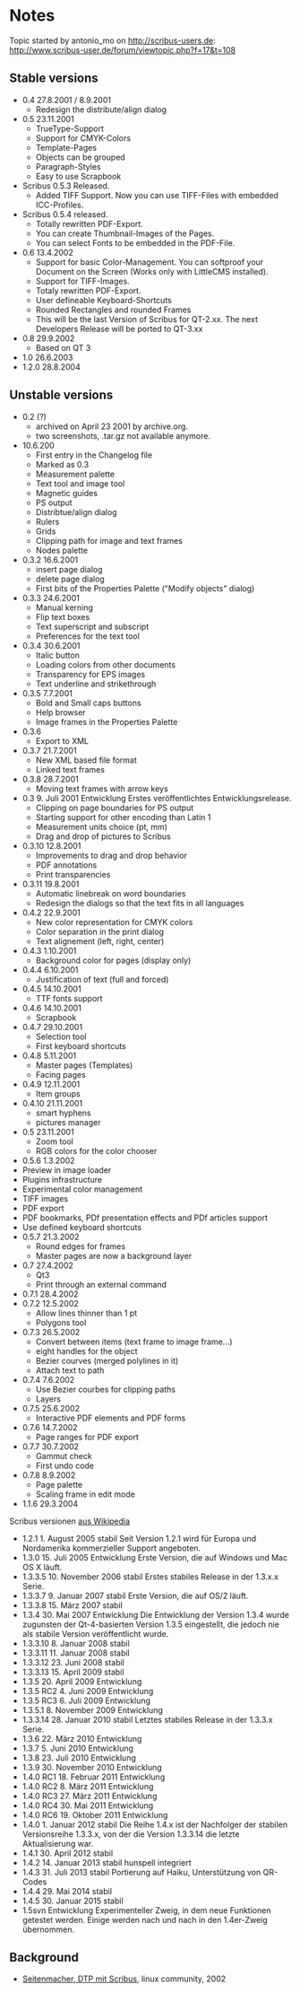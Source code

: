 # Notes

Topic started by antonio_mo on <http://scribus-users.de>: <http://www.scribus-user.de/forum/viewtopic.php?f=17&t=108>


## Stable versions

- 0.4 27.8.2001 / 8.9.2001
  - Redesign the distribute/align dialog
- 0.5 23.11.2001
  - TrueType-Support
  - Support for CMYK-Colors
  - Template-Pages
  - Objects can be grouped
  - Paragraph-Styles
  - Easy to use Scrapbook
- Scribus 0.5.3 Released.
  - Added TIFF Support. Now you can use TIFF-Files with embedded ICC-Profiles.
- Scribus 0.5.4 released.
  - Totally rewritten PDF-Export.
  - You can create Thumbnail-Images of the Pages.
  - You can select Fonts to be embedded in the PDF-File.
- 0.6 13.4.2002
  - Support for basic Color-Management. You can softproof your Document on the Screen (Works only with LittleCMS installed).
  - Support for TIFF-Images.
  - Totaly rewritten PDF-Export.
  - User defineable Keyboard-Shortcuts
  - Rounded Rectangles and rounded Frames
  - This will be the last Version of Scribus for QT-2.xx. The next Developers Release will be ported to QT-3.xx
- 0.8 29.9.2002
  - Based on QT 3
- 1.0 26.6.2003
- 1.2.0   28.8.2004

## Unstable versions

- 0.2 (?)
  - archived on April 23 2001 by archive.org.
  - two screenshots, .tar.gz not available anymore.
- 10.6.200
  - First entry in the Changelog file
  - Marked as 0.3
  - Measurement palette
  - Text tool and image tool
  - Magnetic guides
  - PS output
  - Distribtue/align dialog
  - Rulers
  - Grids
  - Clipping path for image and text frames
  - Nodes palette
- 0.3.2  16.6.2001
  - insert page dialog
  - delete page dialog
  - First bits of the Properties Palette ("Modify objects" dialog)
- 0.3.3 24.6.2001
  - Manual kerning
  - Flip text boxes
  - Text superscript and subscript
  - Preferences for the text tool
- 0.3.4 30.6.2001
  - Italic button
  - Loading colors from other documents
  - Transparency for EPS images
  - Text underline and strikethrough
- 0.3.5 7.7.2001
  - Bold and Small caps buttons
  - Help browser
  - Image frames in the Properties Palette
- 0.3.6
  - Export to XML
- 0.3.7 21.7.2001
  - New XML based file format
  - Linked text frames
- 0.3.8 28.7.2001
  - Moving text frames with arrow keys
- 0.3 9. Juli 2001    Entwicklung Erstes veröffentlichtes Entwicklungsrelease.
  - Clipping on page boundaries for PS output
  - Starting support for other encoding than Latin 1
  - Measurement units choice (pt, mm)
  - Drag and drop of pictures to Scribus
- 0.3.10 12.8.2001
  - Improvements to drag and drop behavior
  - PDF annotations
  - Print transparencies
- 0.3.11 19.8.2001
  - Automatic linebreak on word boundaries
  - Redesign the dialogs so that the text fits in all languages
- 0.4.2 22.9.2001
  - New color representation for CMYK colors
  - Color separation in the print dialog
  - Text alignement (left, right, center)
- 0.4.3 1.10.2001
  - Background color for pages (display only)
- 0.4.4 6.10.2001
  - Justification of text (full and forced)
- 0.4.5 14.10.2001
  - TTF fonts support
- 0.4.6 14.10.2001
  - Scrapbook
- 0.4.7 29.10.2001
  - Selection tool
  - First keyboard shortcuts
- 0.4.8 5.11.2001
  - Master pages (Templates)
  - Facing pages
- 0.4.9 12.11.2001
  - Item groups
- 0.4.10 21.11.2001
  - smart hyphens
  - pictures manager
- 0.5 23.11.2001
  - Zoom tool
  - RGB colors for the color chooser
-  0.5.6 1.3.2002
  - Preview in image loader
  - Plugins infrastructure
  - Experimental color management
  - TIFF images
  - PDF export
  - PDF bookmarks, PDf presentation effects and PDf articles support
  - Use defined keyboard shortcuts
- 0.5.7 21.3.2002
  - Round edges for frames
  - Master pages are now a background layer
- 0.7 27.4.2002
  - Qt3
  - Print through an external command
- 0.7.1 28.4.2002
- 0.7.2 12.5.2002
  - Allow lines thinner than 1 pt
  - Polygons tool
- 0.7.3 26.5.2002
  - Convert between items (text frame to image frame...)
  - eight handles for the object
  - Bezier courves (merged polylines in it)
  - Attach text to path
- 0.7.4 7.6.2002
  - Use Bezier courbes for clipping paths
  - Layers
- 0.7.5 25.6.2002
  - Interactive PDF elements and PDF forms
- 0.7.6 14.7.2002
  - Page ranges for PDF export
- 0.7.7 30.7.2002
  - Gammut check
  - First undo code
- 0.7.8 8.9.2002
  - Page palette
  - Scaling frame in edit mode
- 1.1.6 29.3.2004

Scribus versionen [aus Wikipedia](http://de.wikipedia.org/wiki/Scribus#Versionsgeschichte)

- 1.2.1   1. August 2005  stabil  Seit Version 1.2.1 wird für Europa und Nordamerika kommerzieller Support angeboten.
- 1.3.0   15. Juli 2005   Entwicklung Erste Version, die auf Windows und Mac OS X läuft.
- 1.3.3.5 10. November 2006   stabil  Erstes stabiles Release in der 1.3.x.x Serie.
- 1.3.3.7 9. Januar 2007  stabil  Erste Version, die auf OS/2 läuft.
- 1.3.3.8 15. März 2007   stabil  
- 1.3.4   30. Mai 2007    Entwicklung Die Entwicklung der Version 1.3.4 wurde zugunsten der Qt-4-basierten Version 1.3.5 eingestellt, die jedoch nie als stabile Version veröffentlicht wurde.
- 1.3.3.10    8. Januar 2008  stabil  
- 1.3.3.11    11. Januar 2008 stabil  
- 1.3.3.12    23. Juni 2008   stabil  
- 1.3.3.13    15. April 2009  stabil  
- 1.3.5   20. April 2009  Entwicklung 
- 1.3.5 RC2   4. Juni 2009    Entwicklung 
- 1.3.5 RC3   6. Juli 2009    Entwicklung 
- 1.3.5.1 8. November 2009    Entwicklung 
- 1.3.3.14    28. Januar 2010 stabil  Letztes stabiles Release in der 1.3.3.x Serie.
- 1.3.6   22. März 2010   Entwicklung 
- 1.3.7   5. Juni 2010    Entwicklung 
- 1.3.8   23. Juli 2010   Entwicklung 
- 1.3.9   30. November 2010   Entwicklung 
- 1.4.0 RC1   18. Februar 2011    Entwicklung 
- 1.4.0 RC2   8. März 2011    Entwicklung 
- 1.4.0 RC3   27. März 2011   Entwicklung 
- 1.4.0 RC4   30. Mai 2011    Entwicklung 
- 1.4.0 RC6   19. Oktober 2011    Entwicklung 
- 1.4.0   1. Januar 2012  stabil  Die Reihe 1.4.x ist der Nachfolger der stabilen Versionsreihe 1.3.3.x, von der die Version 1.3.3.14 die letzte Aktualisierung war.
- 1.4.1   30. April 2012  stabil  
- 1.4.2   14. Januar 2013 stabil  hunspell integriert
- 1.4.3   31. Juli 2013   stabil  Portierung auf Haiku, Unterstützung von QR-Codes
- 1.4.4   29. Mai 2014    stabil  
- 1.4.5   30. Januar 2015 stabil  
- 1.5svn      Entwicklung Experimenteller Zweig, in dem neue Funktionen getestet werden. Einige werden nach und nach in den 1.4er-Zweig übernommen.

## Background

- [Seitenmacher, DTP mit Scribus](http://www.linux-community.de/Internal/Artikel/Print-Artikel/LinuxUser/2002/05/DTP-mit-Scribus), linux community, 2002
